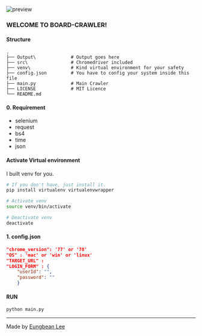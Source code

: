 ![preview](src/preview.gif)

### WELCOME TO BOARD-CRAWLER!

#### Structure
```
.
├── Output\             # Output goes here
├── src\                # Chromedriver included
├── venv\               # Kind virtual environment for your safety  
├── config.json         # You have to config your system inside this file
├── main.py             # Main Crawler
├── LICENSE             # MIT Licence
└── README.md
```

#### 0. Requirement
* selenium
* request
* bs4
* time
* json

#### Activate Virtual environment

I built venv for you.

```sh
# If you don't have, just install it.
pip install virtualenv virtualenvwrapper

# Activate venv
source venv/bin/activate

# Deactivate venv
deactivate
```

#### 1. config.json

```json
"chrome_version": '77' or '78'
"OS" : 'mac' or 'win' or 'linux'
"TARGET_URL" : 
"LOGIN_FORM" : {
    "userId": "",
    "password": ""
    }
```

#### RUN
```sh
python main.py
```

---
Made by [Eungbean Lee](https://eungbean.github.io)